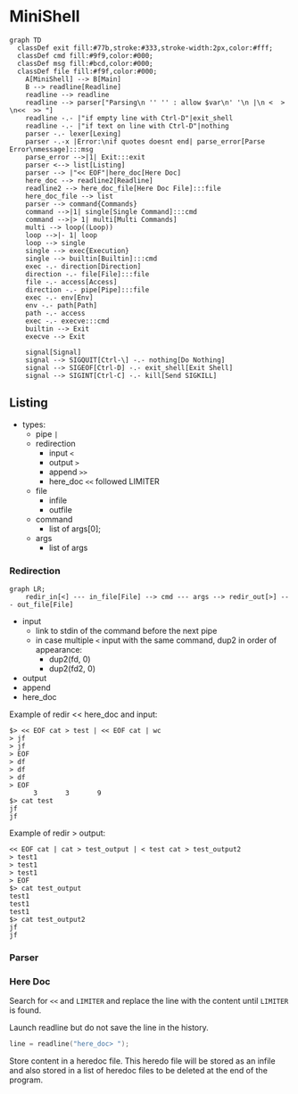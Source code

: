 # MiniShell

```mermaid
graph TD
  classDef exit fill:#77b,stroke:#333,stroke-width:2px,color:#fff;
  classDef cmd fill:#9f9,color:#000;
  classDef msg fill:#bcd,color:#000;
  classDef file fill:#f9f,color:#000;
    A[MiniShell] --> B[Main]
    B --> readline[Readline]
    readline --> readline
    readline --> parser["Parsing\n '' '' : allow $var\n' '\n |\n <  > \n<<  >> "]
    readline -.- |"if empty line with Ctrl-D"|exit_shell
    readline -.- |"if text on line with Ctrl-D"|nothing
    parser -.- lexer[Lexing]
    parser -.-x |Error:\nif quotes doesnt end| parse_error[Parse Error\nmessage]:::msg
    parse_error -->|1| Exit:::exit
    parser <--> list[Listing]
    parser --> |"<< EOF"|here_doc[Here Doc]
    here_doc --> readline2[Readline]
    readline2 --> here_doc_file[Here Doc File]:::file
    here_doc_file --> list
    parser --> command{Commands}
    command -->|1| single[Single Command]:::cmd
    command -->|> 1| multi[Multi Commands]
    multi --> loop((Loop))
    loop -->|- 1| loop
    loop --> single
    single --> exec{Execution}
    single --> builtin[Builtin]:::cmd
    exec -.- direction[Direction]
    direction -.- file[File]:::file
    file -.- access[Access]
    direction -.- pipe[Pipe]:::file
    exec -.- env[Env]
    env -.- path[Path]
    path -.- access
    exec -.- execve:::cmd
    builtin --> Exit
    execve --> Exit

    signal[Signal]
    signal --> SIGQUIT[Ctrl-\] -.- nothing[Do Nothing]
    signal --> SIGEOF[Ctrl-D] -.- exit_shell[Exit Shell]
    signal --> SIGINT[Ctrl-C] -.- kill[Send SIGKILL]
```

## Listing

- types:
  - pipe `|`
  - redirection
    - input `<`
    - output `>`
    - append `>>`
    - here_doc `<<` followed LIMITER
  - file
    - infile
    - outfile
  - command
    - list of args[0];
  - args
    - list of args

### Redirection

```mermaid
graph LR;
    redir_in[<] --- in_file[File] --> cmd --- args --> redir_out[>] --- out_file[File]
```
- input
  - link to stdin of the command before the next pipe
  - in case multiple `<` input with the same command, dup2 in order of appearance:
    - dup2(fd, 0)
    - dup2(fd2, 0)
- output
- append
- here_doc

Example of redir << here_doc and input:
```shell
$> << EOF cat > test | << EOF cat | wc
> jf
> jf
> EOF
> df
> df
> df
> EOF
      3       3       9
$> cat test
jf
jf
```

Example of redir > output:
```shell
<< EOF cat | cat > test_output | < test cat > test_output2
> test1
> test1
> test1
> EOF
$> cat test_output
test1
test1
test1
$> cat test_output2
jf
jf
```

### Parser

### Here Doc

Search for `<<` and `LIMITER` and replace the line with the content until `LIMITER` is found.

Launch readline but do not save the line in the history.

```c
line = readline("here_doc> ");
```

Store content in a heredoc file. This heredo file will be stored as an infile and also stored in a list of heredoc files to be deleted at the end of the program.

